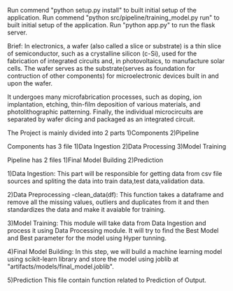 Run commend "python setup.py install" to built initial setup of the application.
Run commend "python src/pipeline/training_model.py run" to built initial setup of the application.
Run "python app.py" to run the flask server.

Brief: In electronics, a wafer (also called a slice or substrate) is a thin slice of semiconductor, such as a crystalline silicon (c-Si), used for the fabrication of integrated circuits and, in photovoltaics, to manufacture solar cells. The wafer serves as the substrate(serves as foundation for contruction of other components) for microelectronic devices built in and upon the wafer.

It undergoes many microfabrication processes, such as doping, ion implantation, etching, thin-film deposition of various materials, and photolithographic patterning. Finally, the individual microcircuits are separated by wafer dicing and packaged as an integrated circuit.


The Project is mainly divided into 2 parts 
1)Components
2)Pipeline

Components has 3 file 
1)Data Ingestion
2)Data Processing
3)Model Training 

Pipeline has 2 files 
1)Final Model Building
2)Prediction

1)Data Ingestion: This part will be responsible for getting data from csv file sources and spliting the data into train data,test data,validation data.

2)Data Preprocessing -clean_data(df): This function takes a dataframe and remove all the missing values, outliers and duplicates from it and then standardizes the data and make it avaiable for training.

3)Model Training: 
This module will take data from Data Ingestion and process it using Data Processing module. It will try to find the Best Model and Best parameter for the model using Hyper tunning.

4)Final Model Building:
In this step, we will build a machine learning model using scikit-learn library and store the model using joblib at "artifacts/models/final_model.joblib".

5)Prediction
This file contain function related to Prediction of Output.
